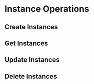 # Instance Operations

## Create Instances

## Get Instances

## Update Instances

## Delete Instances